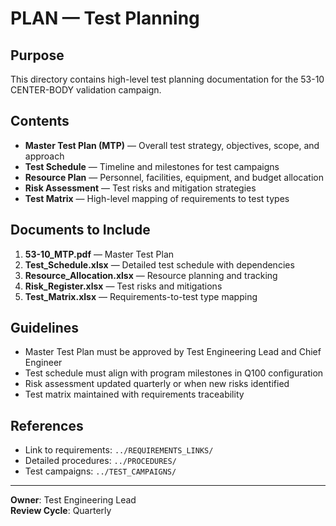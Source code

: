 # PLAN — Test Planning

## Purpose

This directory contains high-level test planning documentation for the 53-10 CENTER-BODY validation campaign.

## Contents

- **Master Test Plan (MTP)** — Overall test strategy, objectives, scope, and approach
- **Test Schedule** — Timeline and milestones for test campaigns
- **Resource Plan** — Personnel, facilities, equipment, and budget allocation
- **Risk Assessment** — Test risks and mitigation strategies
- **Test Matrix** — High-level mapping of requirements to test types

## Documents to Include

1. **53-10_MTP.pdf** — Master Test Plan
2. **Test_Schedule.xlsx** — Detailed test schedule with dependencies
3. **Resource_Allocation.xlsx** — Resource planning and tracking
4. **Risk_Register.xlsx** — Test risks and mitigations
5. **Test_Matrix.xlsx** — Requirements-to-test type mapping

## Guidelines

- Master Test Plan must be approved by Test Engineering Lead and Chief Engineer
- Test schedule must align with program milestones in Q100 configuration
- Risk assessment updated quarterly or when new risks identified
- Test matrix maintained with requirements traceability

## References

- Link to requirements: `../REQUIREMENTS_LINKS/`
- Detailed procedures: `../PROCEDURES/`
- Test campaigns: `../TEST_CAMPAIGNS/`

---

**Owner**: Test Engineering Lead  
**Review Cycle**: Quarterly
